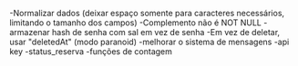 -Normalizar dados (deixar espaço somente para caracteres necessários, limitando o tamanho dos campos)
-Complemento não é NOT NULL
-armazenar hash de senha com sal em vez de senha
-Em vez de deletar, usar "deletedAt" (modo paranoid)
-melhorar o sistema de mensagens
-api key
-status_reserva
-funções de contagem